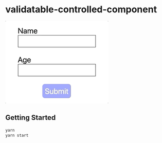 # validatable-controlled-component

![demo](./demo.gif)

## Getting Started

```console
yarn
yarn start
```
